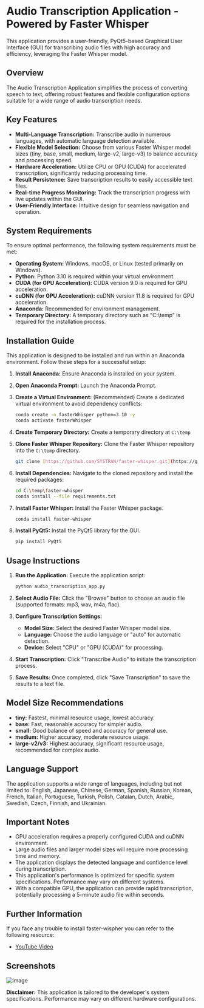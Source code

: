 # Audio Transcription Application - Powered by Faster Whisper

This application provides a user-friendly, PyQt5-based Graphical User Interface (GUI) for transcribing audio files with high accuracy and efficiency, leveraging the Faster Whisper model.

## Overview

The Audio Transcription Application simplifies the process of converting speech to text, offering robust features and flexible configuration options suitable for a wide range of audio transcription needs.

## Key Features

* **Multi-Language Transcription:** Transcribe audio in numerous languages, with automatic language detection available.
* **Flexible Model Selection:** Choose from various Faster Whisper model sizes (tiny, base, small, medium, large-v2, large-v3) to balance accuracy and processing speed.
* **Hardware Acceleration:** Utilize CPU or GPU (CUDA) for accelerated transcription, significantly reducing processing time.
* **Result Persistence:** Save transcription results to easily accessible text files.
* **Real-time Progress Monitoring:** Track the transcription progress with live updates within the GUI.
* **User-Friendly Interface:** Intuitive design for seamless navigation and operation.

## System Requirements

To ensure optimal performance, the following system requirements must be met:

* **Operating System:** Windows, macOS, or Linux (tested primarily on Windows).
* **Python:** Python 3.10 is required within your virtual environment.
* **CUDA (for GPU Acceleration):** CUDA version 9.0 is required for GPU acceleration.
* **cuDNN (for GPU Acceleration):** cuDNN version 11.8 is required for GPU acceleration.
* **Anaconda:** Recommended for environment management.
* **Temporary Directory:** A temporary directory such as "C:\temp" is required for the installation process.

## Installation Guide

This application is designed to be installed and run within an Anaconda environment. Follow these steps for a successful setup:

1.  **Install Anaconda:** Ensure Anaconda is installed on your system.
2.  **Open Anaconda Prompt:** Launch the Anaconda Prompt.
3.  **Create a Virtual Environment:** (Recommended) Create a dedicated virtual environment to avoid dependency conflicts:

    ```bash
    conda create -n fasterWhisper python=3.10 -y
    conda activate fasterWhisper
    ```

4.  **Create Temporary Directory:** Create a temporary directory at `C:\temp`
5.  **Clone Faster Whisper Repository:** Clone the Faster Whisper repository into the `C:\temp` directory.

    ```bash
    git clone [https://github.com/SYSTRAN/faster-whisper.git](https://github.com/SYSTRAN/faster-whisper.git)
    ```

6.  **Install Dependencies:** Navigate to the cloned repository and install the required packages:

    ```bash
    cd C:\temp\faster-whisper
    conda install --file requirements.txt
    ```

7.  **Install Faster Whisper:** Install the Faster Whisper package.

    ```bash
    conda install faster-whisper
    ```
8.  **Install PyQt5:** Install the PyQt5 library for the GUI.

    ```bash
    pip install PyQt5
    ```

## Usage Instructions

1.  **Run the Application:** Execute the application script:

    ```bash
    python audio_transcription_app.py
    ```

2.  **Select Audio File:** Click the "Browse" button to choose an audio file (supported formats: mp3, wav, m4a, flac).
3.  **Configure Transcription Settings:**
    * **Model Size:** Select the desired Faster Whisper model size.
    * **Language:** Choose the audio language or "auto" for automatic detection.
    * **Device:** Select "CPU" or "GPU (CUDA)" for processing.
4.  **Start Transcription:** Click "Transcribe Audio" to initiate the transcription process.
5.  **Save Results:** Once completed, click "Save Transcription" to save the results to a text file.

## Model Size Recommendations

* **tiny:** Fastest, minimal resource usage, lowest accuracy.
* **base:** Fast, reasonable accuracy for simpler audio.
* **small:** Good balance of speed and accuracy for general use.
* **medium:** Higher accuracy, moderate resource usage.
* **large-v2/v3:** Highest accuracy, significant resource usage, recommended for complex audio.

## Language Support

The application supports a wide range of languages, including but not limited to: English, Japanese, Chinese, German, Spanish, Russian, Korean, French, Italian, Portuguese, Turkish, Polish, Catalan, Dutch, Arabic, Swedish, Czech, Finnish, and Ukrainian.

## Important Notes

* GPU acceleration requires a properly configured CUDA and cuDNN environment.
* Large audio files and larger model sizes will require more processing time and memory.
* The application displays the detected language and confidence level during transcription.
* This application's performance is optimized for specific system specifications. Performance may vary on different systems.
* With a compatible GPU, the application can provide rapid transcription, potentially processing a 5-minute audio file within seconds.

## Further Information

If you face any trouble to install faster-wispher you can refer to the following resource:

* [YouTube Video](https://youtu.be/Kyc0AgMIBSU?si=5Di7bfHi_lHePeLy)

## Screenshots

![image](https://github.com/user-attachments/assets/cb123d43-cc20-4914-8605-38795ae65f37)


**Disclaimer:** This application is tailored to the developer's system specifications. Performance may vary on different hardware configurations.
